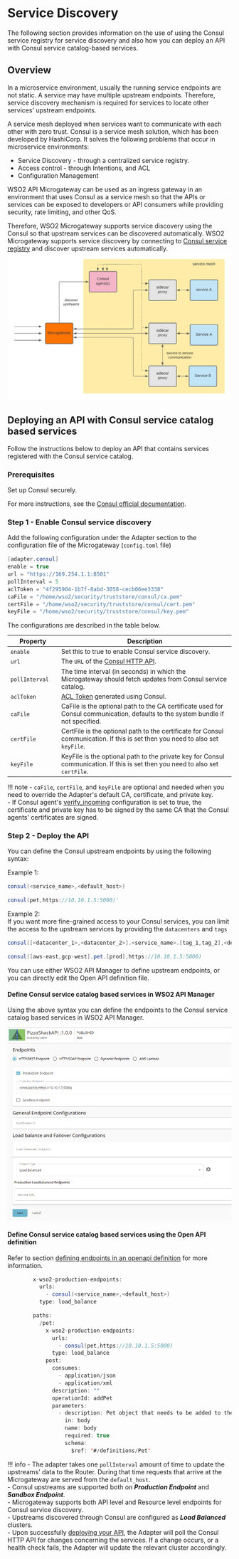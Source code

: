 # Service Discovery

The following section provides information on the use of using the Consul service registry for service discovery and also how you can deploy an API with Consul service catalog-based services.

## Overview

In a microservice environment, usually the running service endpoints are not static. A service may have multiple upstream endpoints. Therefore, service discovery mechanism is required for services to locate other services' upstream endpoints.

A service mesh deployed when services want to communicate with each other with zero trust. Consul is a service mesh solution, which has been developed by HashiCorp. It solves the following problems that occur in microservice environments:

- Service Discovery - through a centralized service registry.
- Access control - through Intentions, and ACL
- Configuration Management

WSO2 API Microgateway can be used as an ingress gateway in an environment that uses Consul as a service mesh so that the APIs or services can be exposed to developers or API consumers while providing security, rate limiting, and other QoS.

Therefore, WSO2 Microgateway supports service discovery using the Consul so that upstream services can be discovered automatically.
WSO2 Microgateway supports service discovery by connecting to [Consul service registry](https://www.hashicorp.com/products/consul) and discover upstream services automatically.
![reference](../../assets/img/deploy/consul-reference-with-mesh.jpeg)

## Deploying an API with Consul service catalog based services

Follow the instructions below to deploy an API that contains services registered with the Consul service catalog.

### Prerequisites

Set up Consul securely.

For more instructions, see the [Consul official documentation](https://www.consul.io/docs).

### Step 1 - Enable Consul service discovery

Add the following configuration under the Adapter section to the configuration file of the Microgateway (`config.toml` file)

``` java
[adapter.consul]
enable = true
url = "https://169.254.1.1:8501"
pollInterval = 5
aclToken = "4f295904-1b7f-8abd-3058-cecb06ee3338"
caFile = "/home/wso2/security/truststore/consul/ca.pem"
certFile = "/home/wso2/security/truststore/consul/cert.pem"
keyFile = "/home/wso2/security/truststore/consul/key.pem"
```

The configurations are described in the table below.

|<div style="width:100px">Property</div>| Description                                                                    |
|---------------------------------------|--------------------------------------------------------------------------------|
| `enable`                              | Set this to true to enable Consul service discovery. |
| `url`                                 | The `URL` of the [Consul HTTP API](https://www.consul.io/api-docs#http-api-structure).|
| `pollInterval`                        | The time interval (in seconds) in which the Microgateway should fetch updates from Consul service catalog.|
| `aclToken`                            | [ACL Token](https://learn.hashicorp.com/tutorials/consul/access-control-setup-production) generated using Consul.|
| `caFile`                              | CaFile is the optional path to the CA certificate used for Consul communication, defaults to the system bundle if not specified.|
| `certFile`                            | CertFile is the optional path to the certificate for Consul communication. If this is set then you need to also set `keyFile`.|
| `keyFile`                             | KeyFile is the optional path to the private key for Consul communication. If this is set then you need to also set `certFile`.|


!!! note
        - `caFile`, `certFile`, and `keyFile` are optional and needed when you need to override the Adapter's default CA, certificate, and private key.<br>
        - If Consul agent's [verify_incoming](https://www.consul.io/docs/agent/options#verify_incoming) configuration is set to true, the certificate and private key has to be signed by the same
        CA that the Consul agents' certificates are signed.


### Step 2 - Deploy the API

You can define the Consul upstream endpoints by using the following syntax:

Example 1:

```java tab="Format"
consul(<service_name>,<default_host>)
```

```java tab="Example"
consul(pet,https://10.10.1.5:5000)'
```

Example 2:<br>
If you want more fine-grained access to your Consul services, you can limit the access to the upstream services by providing
the `datacenters` and `tags`


```java tab="Format"
consul([<datacenter_1>,<datacenter_2>].<service_name>.[tag_1,tag_2],<default_host>)
```

```java tab="Example"
consul([aws-east,gcp-west].pet.[prod],https://10.10.1.5:5000)
```

You can use either WSO2 API Manager to define upstream endpoints, or you can directly edit the Open API definition file.

#### Define Consul service catalog based services in WSO2 API Manager

Using the above syntax you can define the endpoints to the Consul service catalog based services in WSO2 API Manager.

![reference](../../assets/img/deploy/consul-apim.png)

#### Define Consul service catalog based services using the Open API definition

Refer to section [defining endpoints in an openapi definition](endpoints/defining-endpoints-in-an-openapi-definition.md) 
for more information.



```java tab="Format"
        x-wso2-production-endpoints:
          urls:
            - consul(<service_name>,<default_host>)
          type: load_balance
```

```java tab="Example"
        paths:
          /pet:
            x-wso2-production-endpoints:
              urls:
                - consul(pet,https://10.10.1.5:5000)
              type: load_balance
            post:
              consumes:
                - application/json
                - application/xml
              description: ""
              operationId: addPet
              parameters:
                - description: Pet object that needs to be added to the store
                  in: body
                  name: body
                  required: true
                  schema:
                    $ref: '#/definitions/Pet'
```


<!-- todo add info about cert rotation once implemented -->


!!! info
        - The adapter takes one `pollInterval` amount of time to update the upstreams' data to the Router.
        During that time requests that arrive at the Microgateway are served from the
        `default_host`. <br>
        - Consul upstreams are supported both on ***Production Endpoint*** and ***Sandbox Endpoint***.<br>
        - Microgateway supports both API level and Resource level endpoints for Consul service discovery.<br>
        - Upstreams discovered through Consul are configured as ***Load Balanced*** clusters.
        <br>
        - Upon successfully [deploying your API](../api-microgateway/getting-started/quick-start-guide/quick-start-guide-overview.md), the Adapter will poll the Consul HTTP API for changes concerning the services.
        If a change occurs, or a health check fails, the Adapter will update the relevant cluster accordingly.

       
